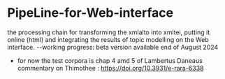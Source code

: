 # PipeLine-for-Web-interface

the processing chain for transforming the xmlalto into xmltei, putting it online (html) and integrating the results of topic modelling on the Web interface. 
--working progress: beta version available end of August 2024

* for now the test corpora is chap 4 amd 5 of Lambertus Daneaus commentary on Thimothee :  https://doi.org/10.3931/e-rara-6338 
